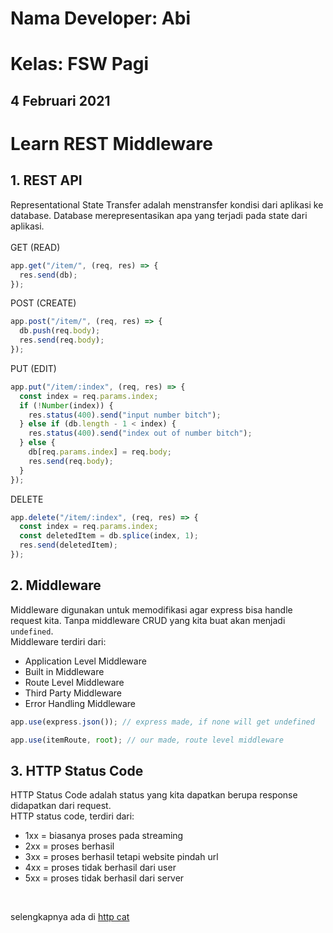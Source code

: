 # Nama Developer: Abi
# Kelas: FSW Pagi
## 4 Februari 2021
# Learn REST Middleware
## 1. REST API
Representational State Transfer adalah menstransfer kondisi dari aplikasi ke database. Database merepresentasikan apa yang terjadi pada state dari aplikasi. <br><br>
GET (READ)
```js
app.get("/item/", (req, res) => {
  res.send(db);
});
```
POST (CREATE)
```js
app.post("/item/", (req, res) => {
  db.push(req.body);
  res.send(req.body);
});
```
PUT (EDIT)
```js
app.put("/item/:index", (req, res) => {
  const index = req.params.index;
  if (!Number(index)) {
    res.status(400).send("input number bitch");
  } else if (db.length - 1 < index) {
    res.status(400).send("index out of number bitch");
  } else {
    db[req.params.index] = req.body;
    res.send(req.body);
  }
});
```
DELETE 
```js
app.delete("/item/:index", (req, res) => {
  const index = req.params.index;
  const deletedItem = db.splice(index, 1);
  res.send(deletedItem);
});
```
## 2. Middleware
Middleware digunakan untuk memodifikasi agar express bisa handle request kita. Tanpa middleware CRUD yang kita buat akan menjadi `undefined`.<br>
Middleware terdiri dari:
- Application Level Middleware
- Built in Middleware
- Route Level Middleware
- Third Party Middleware
- Error Handling Middleware
```js
app.use(express.json()); // express made, if none will get undefined

app.use(itemRoute, root); // our made, route level middleware
```
## 3. HTTP Status Code
HTTP Status Code adalah status yang kita dapatkan berupa response didapatkan dari request.<br>
HTTP status code, terdiri dari:
- 1xx = biasanya proses pada streaming
- 2xx = proses berhasil
- 3xx = proses berhasil tetapi website pindah url
- 4xx = proses tidak berhasil dari user
- 5xx = proses tidak berhasil dari server
<br>

selengkapnya ada di [http cat](https://http.cat/)